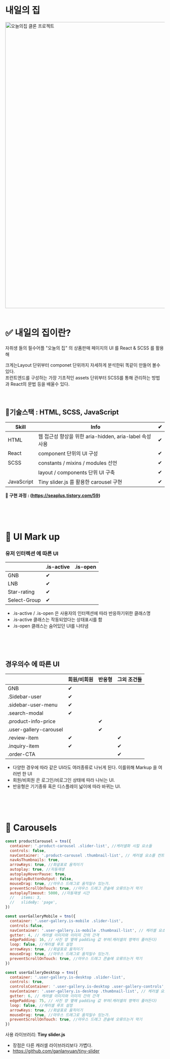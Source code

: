 # 내일의 집

<img width="904" alt="오늘의집 클론 프로젝트" src="https://user-images.githubusercontent.com/84368302/138392627-0103b147-271c-496a-a7b3-151c63edcb5f.png">
<br>
<br>

# ✅ 내일의 집이란?
  자취생 들의 필수어플 "오늘의 집" 의 상품판매 페이지의 UI 를 React & SCSS 를 활용해

크게는Layout 단위부터 componet 단위까지 자세하게 분석한뒤 똑같이 만들어 볼수 있다.
<br>
프런트엔드를 구성하는 가장 기초적인 assets 단위부터 SCSS를 통해 관리하는 방법 과 React의 문법 등을 배울수 있다.
<br>
<br>
<br>


## 🔨기술스택 : HTML, SCSS, JavaScript


| Skill | Info       | ✔   |
| ------ | --------------- | --------------- | 
| HTML    | 웹 접근성 향상을 위한 aria-hidden, aria-label 속성 사용 | ✔   |
| React    | component 단위의 UI 구성 | ✔   |
| SCSS     | constants / mixins / modules 선언| ✔   |
|          | layout / components 단위 UI 구축 | ✔   |
| JavaScript | Tiny slider.js 를 활용한 carousel 구현 | ✔ |

<strong>🌱 구현 과정 : (https://seaplus.tistory.com/59) </strong>

<br>
<br>
<br>

# 🔧 UI Mark up

### 유저 인터렉션 에 따른 UI
|         | .is-active | .is-open   |
| ------ | -----------| ------------ | 
| GNB    | ✔ |      |
| LNB    | ✔ |      |
| Star-rating | ✔ |      |
| Select-Group|  ✔ |      |
- .is-active / .is-open 은 사용자의 인터렉션에 따라 반응하기위한 클래스명
- .is-active 클래스는 작동되었다는 상태표시를 함
- .is-open 클래스는 숨어있던 UI를 나타냄
<br>
<br>
<br>

## 경우의수 에 따른 UI
|         | 회원/비회원 | 반응형   | 그외 조건들   |
| ------ | -----------| ------------ | ------------ | 
| GNB    | ✔ |      |   |
| .Sidebar-user    | ✔ |      |   |
| .sidebar-user-menu   | ✔ |      |   |
| .search-modal    | ✔ |      |   |
| .product-info-price |  |   ✔    |  |
| .user-gallery-carousel |  |   ✔    |  |
| .review-item | ✔ |       |  ✔ |
| .inquiry-item | ✔ |       |  ✔ |
| .order-CTA |  |       |  ✔ |

- 다양한 경우에 따라 같은 UI라도 여러종류로 나뉘게 된다. 이를위해 Markup 을 여러번 한 UI
- 회원/비회원 은 로그인/비로그인 상태에 따라 나뉘는 UI.
- 반응형은 기기종류 혹은 디스플레이 넓이에 따라 바뀌는 UI.


<br>
<br>
<br>

# 🔧 Carousels

``` javascript
const productCarousel = tns({
  container: '.product-carousel .slider-list', //케러샐화 시킬 요소들
  controls: false,
  navContainer: '.product-carousel .thumbnail-list', // 케러셀 요소를 컨트롤할 요소들
  navAsThumbnails: true,
  arrowKeys: true, //화살표로 움직이기
  autoplay: true, //자동재생
  autoplayHoverPause: true,
  autoplayButtonOutput: false,
  mouseDrag: true, //마우스 드래그로 움직일수 있는가.
  preventScrollOnTouch: true, //마우스 드래그 콘솔에 오류뜨는거 막기
  autoplayTimeout: 5000, //자동재생 시간
  //   items: 3,
  //   slideBy: 'page',
})

const userGalleryMobile = tns({
  container: '.user-gallery.is-mobile .slider-list',
  controls:false,
  navContainer: '.user-gallery.is-mobile .thumbnail-list', // 케러셀 요소를 컨트롤할 요소들
  gutter: 4, // 캐러셀 이미지와 이미지 간의 간격
  edgePadding: 16, // 사진 양 옆에 padding 값 부여(캐러셀의 영역이 줄어든다)
  loop: false, //캐러셀 루프 설정
  arrowKeys: true, //화살표로 움직이기
  mouseDrag: true, //마우스 드래그로 움직일수 있는가.
  preventScrollOnTouch: true, //마우스 드래그 콘솔에 오류뜨는거 막기
})

const userGalleryDesktop = tns({
  container: '.user-gallery.is-desktop .slider-list',
  controls: true,
  controlsContainer: '.user-gallery.is-desktop .user-gallery-controls',
  navContainer: '.user-gallery.is-desktop .thumbnail-list', // 케러셀 요소를 컨트롤할 요소들
  gutter: 6, // 캐러셀 이미지와 이미지 간의 간격
  edgePadding: 75, // 사진 양 옆에 padding 값 부여(캐러셀의 영역이 줄어든다)
  loop: false, //캐러셀 루프 설정
  arrowKeys: true, //화살표로 움직이기
  mouseDrag: true, //마우스 드래그로 움직일수 있는가.
  preventScrollOnTouch: true, //마우스 드래그 콘솔에 오류뜨는거 막기
})

```
사용 라이브러리: <strong>Tiny slider.js</strong>
- 장점은 다른 캐러셀 라이브러리보다 가볍다.
- https://github.com/ganlanyuan/tiny-slider
<br>
<br>
<br>
